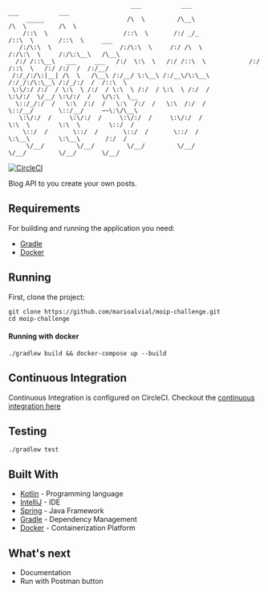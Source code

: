 ```
                                  ___           ___                    ___           ___               
     _____                       /\  \         /\__\                  /\  \         /\  \              
    /::\  \                     /::\  \       /:/ _/_                /::\  \       /::\  \     ___     
   /:/\:\  \                   /:/\:\  \     /:/ /\  \              /:/\:\  \     /:/\:\__\   /\__\    
  /:/ /::\__\   ___     ___   /:/  \:\  \   /:/ /::\  \            /:/ /::\  \   /:/ /:/  /  /:/__/    
 /:/_/:/\:|__| /\  \   /\__\ /:/__/ \:\__\ /:/__\/\:\__\          /:/_/:/\:\__\ /:/_/:/  /  /::\  \    
 \:\/:/ /:/  / \:\  \ /:/  / \:\  \ /:/  / \:\  \ /:/  /          \:\/:/  \/__/ \:\/:/  /   \/\:\  \__ 
  \::/_/:/  /   \:\  /:/  /   \:\  /:/  /   \:\  /:/  /            \::/__/       \::/__/     ~~\:\/\__\
   \:\/:/  /     \:\/:/  /     \:\/:/  /     \:\/:/  /              \:\  \        \:\  \        \::/  /
    \::/  /       \::/  /       \::/  /       \::/  /                \:\__\        \:\__\       /:/  / 
     \/__/         \/__/         \/__/         \/__/                  \/__/         \/__/       \/__/  
```
[![CircleCI](https://circleci.com/gh/marioalvial/blog.svg?style=svg)](https://circleci.com/gh/marioalvial/blog)

Blog API to you create your own posts.

## Requirements

For building and running the application you need:

- [Gradle](https://gradle.org/)
- [Docker](https://www.docker.com/)

## Running

First, clone the project:

```shell
git clone https://github.com/marioalvial/moip-challenge.git
cd moip-challenge
```

#### Running with docker

```shell
./gradlew build && docker-compose up --build
```

## Continuous Integration
Continuous Integration is configured on CircleCI. Checkout the [continuous integration here](https://circleci.com/gh/marioalvial/blog)

##  Testing

```shell
./gradlew test
```

## Built With

- [Kotlin](https://kotlinlang.org/) - Programming language
- [IntelliJ](https://www.jetbrains.com/idea/) - IDE
- [Spring](https://spring.io/) - Java Framework
- [Gradle](https://gradle.org/) - Dependency Management
- [Docker](https://www.docker.com/) - Containerization Platform

## What's next

- Documentation
- Run with Postman button
